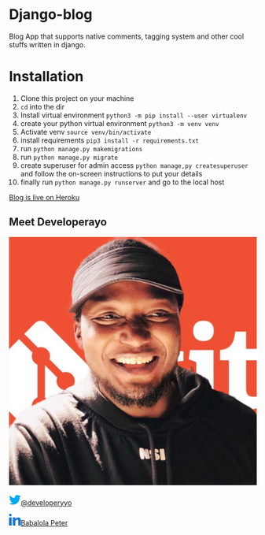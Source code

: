 # Django-blog
Blog App that supports native comments, tagging system and other cool stuffs written in django.

# Installation

1. Clone this project on your machine 
1. `cd` into the dir
1. Install virtual environment `python3 -m pip install --user virtualenv`
1. create your python virtual environment `python3 -m venv venv`
1. Activate venv `source venv/bin/activate`
1. install requirements `pip3 install -r requirements.txt`
1. run `python manage.py makemigrations`
1. run `python manage.py migrate`
1. create superuser for admin access `python manage,py createsuperuser`
and follow the on-screen instructions to put your details
1. finally run `python manage.py runserver` and go to the local host

[Blog is live on Heroku](https://devayo.herokuapp.com/blog)

## Meet Developerayo

![Developerayo Logo](media/img/developerayo.JPG) 

![twitter](media/img/twitter-241-721979.png)[@developeryyo](https://twitter.com/Developerayyo)


![linkedin](media/img/linkedin-189-721962.png)[Babalola Peter](https://www.linkedin.com/in/babalola-peter-689768163/)


